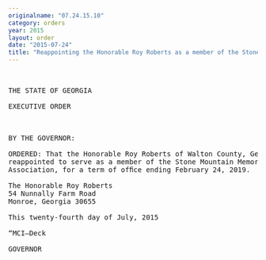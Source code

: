 ```yaml
---
originalname: "07.24.15.10"
category: orders
year: 2015
layout: order
date: "2015-07-24"
title: "Reappointing the Honorable Roy Roberts as a member of the Stone Mountain Memorial Association"
---
```

<pre>
 

THE STATE OF GEORGIA

EXECUTIVE ORDER

 

BY THE GOVERNOR:

ORDERED: That the Honorable Roy Roberts of Walton County, Georgia, is
reappointed to serve as a member of the Stone Mountain Memorial
Association, for a term of ofﬁce ending February 24, 2019.

The Honorable Roy Roberts
54 Nunnally Farm Road
Monroe, Georgia 30655

This twenty-fourth day of July, 2015

“MCI—Deck

GOVERNOR

 

 

</pre>
